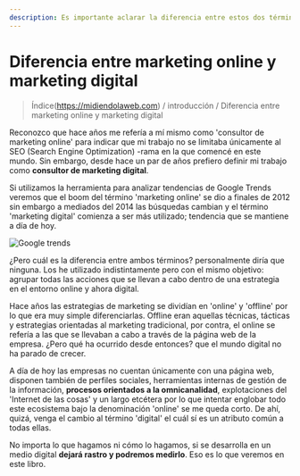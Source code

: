 ```yaml
---
description: Es importante aclarar la diferencia entre estos dos términos tan utilizados
---
```


# Diferencia entre marketing online y marketing digital

> Índice(https://midiendolaweb.com) / introducción /  Diferencia entre marketing online y marketing digital

Reconozco que hace años me refería a mí mismo como 'consultor de marketing online' para indicar que mi trabajo no se limitaba únicamente al SEO (Search Engine Optimization) -rama en la que comencé en este mundo. Sin embargo, desde hace un par de años prefiero definir mi trabajo como **consultor de marketing digital**.

Si utilizamos la herramienta para analizar tendencias de Google Trends veremos que el boom del término 'marketing online' se dio a finales de 2012 sin embargo a mediados del 2014 las búsquedas cambian y el término 'marketing digital' comienza a ser más utilizado; tendencia que se mantiene a día de hoy.

![Google trends](https://i.imgur.com/OFznZoe.png)

¿Pero cuál es la diferencia entre ambos términos? personalmente diría que ninguna. Los he utilizado indistintamente pero con el mismo objetivo: agrupar todas las acciones que se llevan a cabo dentro de una estrategia en el entorno online y ahora digital.

Hace años las estrategias de marketing se dividían en 'online' y 'offline' por lo que era muy simple diferenciarlas. Offline eran aquellas técnicas, tácticas y estrategias orientadas al marketing tradicional, por contra, el online se refería a las que se llevaban a cabo a través de la página web de la empresa. ¿Pero qué ha ocurrido desde entonces? que el mundo digital no ha parado de crecer.

A día de hoy las empresas no cuentan únicamente con una página web, disponen también de perfiles sociales, herramientas internas de gestión de la información, **procesos orientados a la omnicanalidad**, explotaciones del 'Internet de las cosas' y un largo etcétera por lo que intentar englobar todo este ecosistema bajo la denominación 'online' se me queda corto. De ahí, quizá, venga el cambio al término 'digital' el cuál sí es un atributo común a todas ellas.

No importa lo que hagamos ni cómo lo hagamos, si se desarrolla en un medio digital **dejará rastro y podremos medirlo**. Eso es lo que veremos en este libro.

